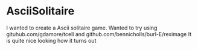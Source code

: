 # AsciiSolitaire
 I wanted to create a Ascii solitaire game.
 Wanted to try using gituhub.com/gdamore/tcell and github.com/bennicholls/burl-E/reximage
It is quite nice looking how it turns out
